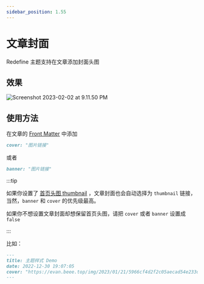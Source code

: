 ```yaml
---
sidebar_position: 1.55
---
```


# 文章封面

Redefine 主题支持在文章添加封面头图

## 效果

![Screenshot 2023-02-02 at 9.11.50 PM](https://evan.beee.top/img/2023/02/02/a7ac50af7d5234f6b55acfbb07d1d365.png)

## 使用方法

在文章的 [Front Matter](https://hexo.io/docs/front-matter.html) 中添加

```markdown
cover: "图片链接"
```

或者

```markdown
banner: "图片链接"
```

:::tip

如果你设置了 [首页头图 thumbnail](https://redefine-docs.ohevan.com/docs/advanced/home-contents/thumbnail) ，文章封面也会自动选择为 `thumbnail` 链接，当然，`banner` 和 `cover` 的优先级最高。

如果你不想设置文章封面却想保留首页头图，请把 `cover` 或者 `banner` 设置成 `false`

:::

比如：

```markdown
---
title: 主题样式 Demo
date: 2022-12-30 19:07:05
cover: "https://evan.beee.top/img/2023/01/21/5966cf4d2f2c05aecad54e233d9562ff.png"
---
```











